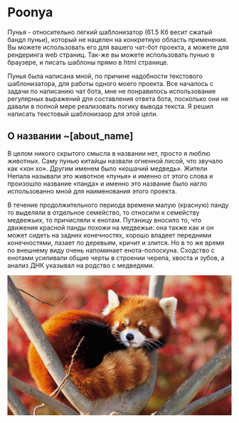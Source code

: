# Poonya
Пунья - относительно легкий шаблонизатор (61.5 Кб весит сжатый бандл пуньи), который не нацелен на конкретную область применения. Вы можете использовать его для вашего чат-бот проекта, а можете для рендеринга web страниц. Так-же вы можете использовать пунью в браузере, и писать шаблоны прямо в html странице.

Пунья была написана мной, по причине надобности текстового шаблонизатора, для работы одного моего проекта. Все началось с задачи по написанию чат бота, мне не понравилось использование регулярных выражений для составления ответа бота, посколько они не давали в полной мере реализовать логику вывода текста. Я решил написать текстовый шаблонизаор для этой цели.

## О названии ~[about_name]
В целом никого скрытого смысла в названии нет, просто я люблю животных. Саму пунью китайцы назвали огненной лисой, что звучало как «хон хо». Другим именем было «кошачий медведь». Жители Непала называли это животное «пунья» и именно от этого слова и произошло название «панда» и именно это название было нагло использованно мной для наименования этого проекта.

В течение продолжительного периода времени малую (красную) панду то выделяли в отдельное семейство, то относили к семейству медвежьих, то причисляли к енотам. Путаницу вносило то, что движения красной панды похожи на медвежьи: она также как и он может сидеть на задних конечностях, хорошо владеет передними конечностями, лазает по деревьям, кричит и злится. Но в то же время по внешнему виду очень напоминает енота-полоскуна. Сходство с енотами усиливали общие черты в строении черепа, хвоста и зубов, а анализ ДНК указывал на родство с медведями.

![Poonya](static/data/routes/poonya/images/nkC8kLV_2qc.jpg)